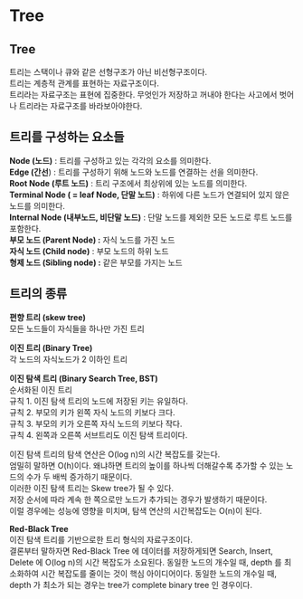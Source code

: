 # Tree
   
## Tree
트리는 스택이나 큐와 같은 선형구조가 아닌 비선형구조이다.   
트리는 계층적 관계를 표현하는 자료구조이다.   
트리라는 자료구조는 표현에 집중한다. 무엇인가 저장하고 꺼내야 한다는 사고에서 벗어나 트리라는 자료구조를 바라보아야한다.   
   
## 트리를 구성하는 요소들
**Node (노드)** : 트리를 구성하고 있는 각각의 요소를 의미한다.   
**Edge (간선**) : 트리를 구성하기 위해 노드와 노드를 연결하는 선을 의미한다.   
**Root Node (루트 노드)** : 트리 구조에서 최상위에 있는 노드를 의미한다.   
**Terminal Node ( = leaf Node, 단말 노드)** : 하위에 다른 노드가 연결되어 있지 않은 노드를 의미한다.   
**Internal Node (내부노드, 비단말 노드)** : 단말 노드를 제외한 모든 노드로 루트 노드를 포함한다.   
**부모 노드 (Parent Node) :** 자식 노드를 가진 노드   
**자식 노드 (Child node)** : 부모 노드의 하위 노드   
**형제 노드 (Sibling node) :** 같은 부모를 가지는 노드   

## 트리의 종류
**편향 트리 (skew tree)**   
모든 노드들이 자식들을 하나만 가진 트리   
   
**이진 트리 (Binary Tree)**   
각 노드의  자식노드가 2 이하인 트리   
   
**이진 탐색 트리 (Binary Search Tree, BST)**   
순서화된 이진 트리   
규칙 1. 이진 탐색 트리의 노드에 저장된 키는 유일하다.   
규칙 2. 부모의 키가 왼쪽 자식 노드의 키보다 크다.   
규칙 3. 부모의 키가 오른쪽 자식 노드의 키보다 작다.   
규칙 4. 왼쪽과 오른쪽 서브트리도 이진 탐색 트리이다.   
   
이진 탐색 트리의 탐색 연산은 O(log n)의 시간 복잡도를 갖는다.   
엄밀히 말하면 O(h)이다. 왜냐하면 트리의 높이를 하나씩 더해갈수록 추가할 수 있는 노드의 수가 두 배씩 증가하기 때문이다.   
이러한 이진 탐색 트리는 Skew tree가 될 수 있다.   
저장 순서에 따라 계속 한 쪽으로만 노드가 추가되는 경우가 발생하기 때문이다.   
이럴 경우에는 성능에 영향을 미치며, 탐색 연산의 시간복잡도는  O(n)이 된다.   
   
**Red-Black Tree**   
이진 탐색 트리를 기반으로한 트리 형식의 자료구조이다.   
결론부터 말하자면 Red-Black Tree 에 데이터를 저장하게되면 Search, Insert, Delete 에 O(log n)의 시간 복잡도가 소요된다. 동일한 노드의 개수일 때, depth 를 최소화하여 시간 복잡도를 줄이는 것이 핵심 아이디어이다. 동일한 노드의 개수일 때, depth 가 최소가 되는 경우는 tree가 complete binary tree 인 경우이다.   
